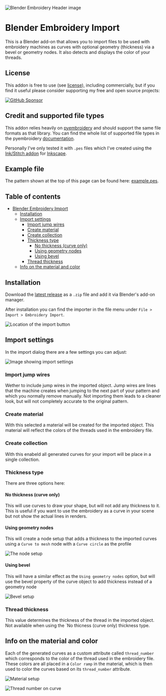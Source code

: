 ![Blender Embroidery Header image](images/blender_embroidery.png)
# Blender Embroidery Import

This is a Blender add-on that allows you to import files to be used with embroidery machines as curves with optional geometry (thickness) via a bevel or geometry nodes. It also detects and displays the color of your threads.

## License
This addon is free to use (see [license](LICENSE)), including commercially, but if you find it useful please consider supporting my free and open source projects:

[![GitHub Sponsor](https://img.shields.io/github/sponsors/javl?label=Sponsor&logo=GitHub)](https://github.com/sponsors/javl)

## Credit and supported file types
This addon relies heavily on [pyembroidery](https://pypi.org/project/pyembroidery/) and should support the same file formats as that library. You can find the whole list of supported file types in the pyembroidery [documentation](https://pypi.org/project/pyembroidery/). 

Personally I've only tested it with `.pes` files which I've created using the [Ink/Stitch addon](https://inkstitch.org/) for [Inkscape](https://inkscape.org/).

## Example file
The pattern shown at the top of this page can be found here: [example.pes](example.pes).

## Table of contents
- [Blender Embroidery Import](#blender-embroidery-import)
  - [Installation](#installation)
  - [Import settings](#import-settings)
    - [Import jump wires](#import-jump-wires)
    - [Create material](#create-material)
    - [Create collection](#create-collection)
    - [Thickness type](#thickness-type)
      - [No thickness (curve only)](#no-thickness-curve-only)
      - [Using geometry nodes](#using-geometry-nodes)
      - [Using bevel](#using-bevel)
    - [Thread thickness](#thread-thickness)
  - [Info on the material and color](#info-on-the-material-and-color)

## Installation
Download the [latest release](https://github.com/javl/blender-embroidery/releases/latest) as a `.zip` file and add it via Blender's add-on manager.

After installation you can find the importer in the file menu under `File > Import > Embroidery Import`.

![Location of the import button](images/menu_option.png)

## Import settings
In the import dialog there are a few settings you can adjust:

![Image showing import settings](images/import_settings.png)

### Import jump wires
Wether to include jump wires in the imported object. Jump wires are lines that the machine creates when jumping to the next part of your pattern and which you normally remove manually. Not importing them leads to a cleaner look, but will not completely accurate to the original pattern.

### Create material
With this selected a material will be created for the imported object. This material will reflect the colors of the threads used in the embroidery file.

### Create collection
With this enabeld all generated curves for your import will be place in a single collection.

### Thickness type
There are three options here:

#### No thickness (curve only)
This will use curves to draw your shape, but will not add any thickness to it. This is useful if you want to use the embroidery as a curve in your scene but not show the actual lines in renders.

#### Using geometry nodes
This will create a node setup that adds a thickness to the imported curves using a `Curve to mesh` node with a `Curve circle` as the profile

![The node setup](images/node_setup.png)

#### Using bevel
This will have a similar effect as the `Using geometry nodes` option, but will use the bevel property of the curve object to add thickness instead of a geometry node

![Bevel setup](images/bevel_setup.png)

### Thread thickness
This value determines the thickness of the thread in the imported object. Not available when using the `No thicness (curve only) thickness type.


## Info on the material and color
Each of the generated curves as a custom attribute called `thread_number` which corresponds to the color of the thread used in the embroidery file.
These colors are all placed in a `Color ramp` in the material, which is then used to color the curves based on its `thread_number` attribute.

![Material setup](images/material.png)

![Thread number on curve](images/thread_number.png)

